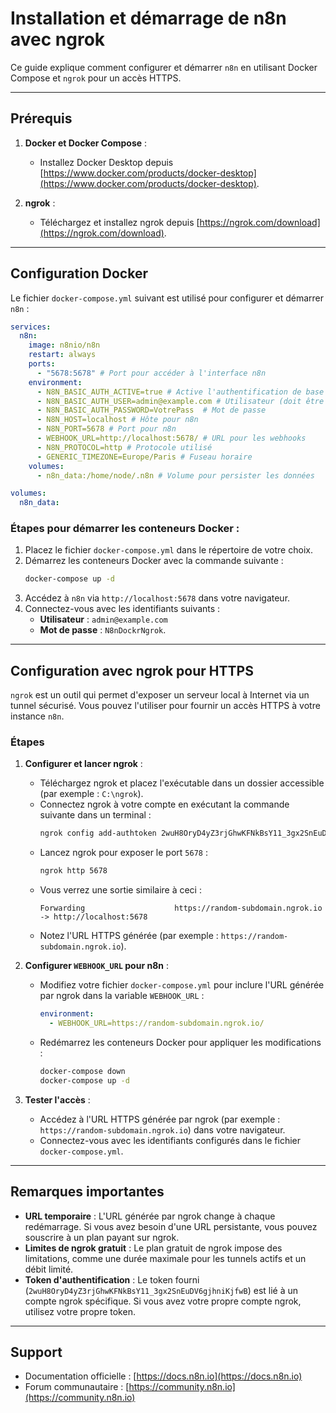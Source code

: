 # Installation et démarrage de n8n avec ngrok

Ce guide explique comment configurer et démarrer `n8n` en utilisant Docker Compose et `ngrok` pour un accès HTTPS.

---

## Prérequis

1. **Docker et Docker Compose** :
   - Installez Docker Desktop depuis [https://www.docker.com/products/docker-desktop](https://www.docker.com/products/docker-desktop).

2. **ngrok** :
   - Téléchargez et installez ngrok depuis [https://ngrok.com/download](https://ngrok.com/download).

---

## Configuration Docker

Le fichier `docker-compose.yml` suivant est utilisé pour configurer et démarrer `n8n` :

```yaml
services:
  n8n:
    image: n8nio/n8n
    restart: always
    ports:
      - "5678:5678" # Port pour accéder à l'interface n8n
    environment:
      - N8N_BASIC_AUTH_ACTIVE=true # Active l'authentification de base
      - N8N_BASIC_AUTH_USER=admin@example.com # Utilisateur (doit être une adresse e-mail valide)
      - N8N_BASIC_AUTH_PASSWORD=VotrePass  # Mot de passe
      - N8N_HOST=localhost # Hôte pour n8n
      - N8N_PORT=5678 # Port pour n8n
      - WEBHOOK_URL=http://localhost:5678/ # URL pour les webhooks
      - N8N_PROTOCOL=http # Protocole utilisé
      - GENERIC_TIMEZONE=Europe/Paris # Fuseau horaire
    volumes:
      - n8n_data:/home/node/.n8n # Volume pour persister les données

volumes:
  n8n_data:
```

### Étapes pour démarrer les conteneurs Docker :
1. Placez le fichier `docker-compose.yml` dans le répertoire de votre choix.
2. Démarrez les conteneurs Docker avec la commande suivante :
   ```bash
   docker-compose up -d
   ```
3. Accédez à `n8n` via `http://localhost:5678` dans votre navigateur.
4. Connectez-vous avec les identifiants suivants :
   - **Utilisateur** : `admin@example.com`
   - **Mot de passe** : `N8nDockrNgrok`.

---

## Configuration avec ngrok pour HTTPS

`ngrok` est un outil qui permet d'exposer un serveur local à Internet via un tunnel sécurisé. Vous pouvez l'utiliser pour fournir un accès HTTPS à votre instance `n8n`.

### Étapes
1. **Configurer et lancer ngrok** :
   - Téléchargez ngrok et placez l'exécutable dans un dossier accessible (par exemple : `C:\ngrok`).
   - Connectez ngrok à votre compte en exécutant la commande suivante dans un terminal :
     ```bash
     ngrok config add-authtoken 2wuH8OryD4yZ3rjGhwKFNkBsY11_3gx2SnEuDV6gjhniKjfwB
     ```
   - Lancez ngrok pour exposer le port `5678` :
     ```bash
     ngrok http 5678
     ```
   - Vous verrez une sortie similaire à ceci :
     ```
     Forwarding                    https://random-subdomain.ngrok.io -> http://localhost:5678
     ```
   - Notez l'URL HTTPS générée (par exemple : `https://random-subdomain.ngrok.io`).

2. **Configurer `WEBHOOK_URL` pour n8n** :
   - Modifiez votre fichier `docker-compose.yml` pour inclure l'URL générée par ngrok dans la variable `WEBHOOK_URL` :
     ```yaml
     environment:
       - WEBHOOK_URL=https://random-subdomain.ngrok.io/
     ```
   - Redémarrez les conteneurs Docker pour appliquer les modifications :
     ```bash
     docker-compose down
     docker-compose up -d
     ```

3. **Tester l'accès** :
   - Accédez à l'URL HTTPS générée par ngrok (par exemple : `https://random-subdomain.ngrok.io`) dans votre navigateur.
   - Connectez-vous avec les identifiants configurés dans le fichier `docker-compose.yml`.

---

## Remarques importantes

- **URL temporaire** : L'URL générée par ngrok change à chaque redémarrage. Si vous avez besoin d'une URL persistante, vous pouvez souscrire à un plan payant sur ngrok.
- **Limites de ngrok gratuit** : Le plan gratuit de ngrok impose des limitations, comme une durée maximale pour les tunnels actifs et un débit limité.
- **Token d'authentification** : Le token fourni (`2wuH8OryD4yZ3rjGhwKFNkBsY11_3gx2SnEuDV6gjhniKjfwB`) est lié à un compte ngrok spécifique. Si vous avez votre propre compte ngrok, utilisez votre propre token.

---

## Support

- Documentation officielle : [https://docs.n8n.io](https://docs.n8n.io)
- Forum communautaire : [https://community.n8n.io](https://community.n8n.io)
